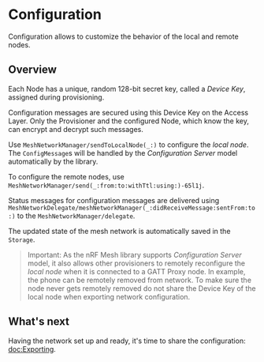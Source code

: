 # Configuration

Configuration allows to customize the behavior of the local and remote nodes.

## Overview

Each Node has a unique, random 128-bit secret key, called a *Device Key*, assigned during provisioning.

Configuration messages are secured using this Device Key on the Access Layer. Only the Provisioner
and the configured Node, which know the key, can encrypt and decrypt such messages.

Use ``MeshNetworkManager/sendToLocalNode(_:)`` to configure the *local node*. The ``ConfigMessage``s
will be handled by the *Configuration Server* model automatically by the library.

To configure the remote nodes, use ``MeshNetworkManager/send(_:from:to:withTtl:using:)-65l1j``.

Status messages for configuration messages are delivered using
``MeshNetworkDelegate/meshNetworkManager(_:didReceiveMessage:sentFrom:to:)`` to the 
``MeshNetworkManager/delegate``.

The updated state of the mesh network is automatically saved in the ``Storage``. 

> Important: As the nRF Mesh library supports *Configuration Server* model, it also allows 
             other provisioners to remotely reconfigure the *local node* when it is connected to a 
             GATT Proxy node. In example, the phone can be remotely removed from network. 
             To make sure the node never gets remotely removed do not share the Device Key of 
             the local node when exporting network configuration.

## What's next

Having the network set up and ready, it's time to share the configuration: <doc:Exporting>.
